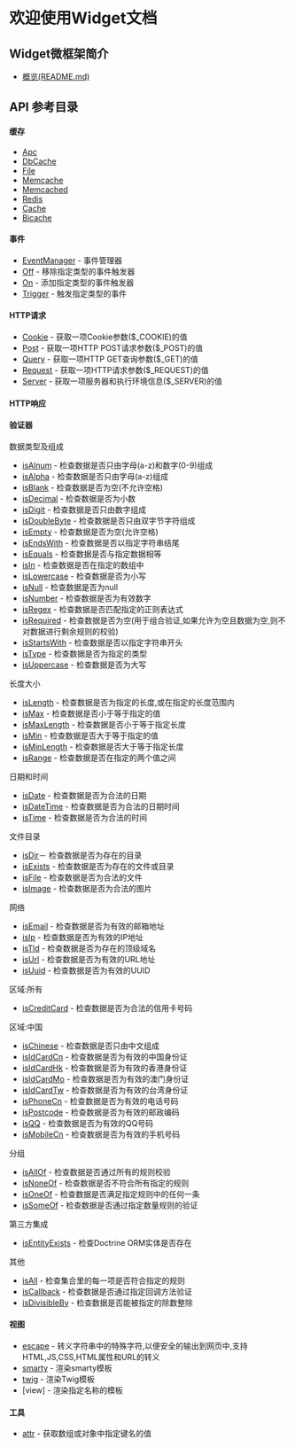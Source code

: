 欢迎使用Widget文档
==================

Widget微框架简介
---------------
* [概览(README.md)](../../README.md)

API 参考目录
------------

#### 缓存
* [Apc](api/apc.md)
* [DbCache](api/dbCache.md)
* [File](api/file.md)
* [Memcache](api/memcache.md)
* [Memcached](api/memcached.md)
* [Redis](api/redis.md)
* [Cache](api/cache.md) 
* [Bicache](api/bicache.md)

#### 事件
* [EventManager](api/eventManager.md) - 事件管理器
* [Off](api/off.md) - 移除指定类型的事件触发器
* [On](api/on.md) - 添加指定类型的事件触发器
* [Trigger](api/trigger.md) - 触发指定类型的事件

#### HTTP请求
* [Cookie](api/cookie.md) - 获取一项Cookie参数($_COOKIE)的值
* [Post](api/post.md)  - 获取一项HTTP POST请求参数($_POST)的值
* [Query](api/query.md) - 获取一项HTTP GET查询参数($_GET)的值
* [Request](api/request.md) - 获取一项HTTP请求参数($_REQUEST)的值
* [Server](api/server.md) - 获取一项服务器和执行环境信息($_SERVER)的值

#### HTTP响应

#### 验证器
数据类型及组成
* [isAlnum](api/isAlnum.md) - 检查数据是否只由字母(a-z)和数字(0-9)组成
* [isAlpha](api/isAlpha.md) - 检查数据是否只由字母(a-z)组成
* [isBlank](api/isBlank.md) - 检查数据是否为空(不允许空格)
* [isDecimal](api/isDecimal.md) - 检查数据是否为小数
* [isDigit](api/isDigit.md) - 检查数据是否只由数字组成
* [isDoubleByte](api/isDoubleByte.md) - 检查数据是否只由双字节字符组成
* [isEmpty](api/isEmpty.md) - 检查数据是否为空(允许空格)
* [isEndsWith](api/isEndsWith.md) - 检查数据是否以指定字符串结尾
* [isEquals](api/isEquals.md) - 检查数据是否与指定数据相等
* [isIn](api/isIn.md) - 检查数据是否在指定的数组中
* [isLowercase](api/isLowercase.md) - 检查数据是否为小写
* [isNull](api/isNull.md) - 检查数据是否为null
* [isNumber](api/isNumber.md) - 检查数据是否为有效数字
* [isRegex](api/isRegex.md) - 检查数据是否匹配指定的正则表达式
* [isRequired](api/isRequired.md) - 检查数据是否为空(用于组合验证,如果允许为空且数据为空,则不对数据进行剩余规则的校验)
* [isStartsWith](api/isStartsWith.md) - 检查数据是否以指定字符串开头
* [isType](api/isType.md) - 检查数据是否为指定的类型
* [isUppercase](api/isUppercase.md) - 检查数据是否为大写

长度大小
* [isLength](api/isLength.md) - 检查数据是否为指定的长度,或在指定的长度范围内
* [isMax](api/isMax.md) - 检查数据是否小于等于指定的值
* [isMaxLength](api/isMaxlength.md) - 检查数据是否小于等于指定长度
* [isMin](api/isMin.md) - 检查数据是否大于等于指定的值
* [isMinLength](api/isMinlength.md) - 检查数据是否大于等于指定长度
* [isRange](api/isRange.md) - 检查数据是否在指定的两个值之间

日期和时间
* [isDate](api/isdate.md) - 检查数据是否为合法的日期
* [isDateTime](api/isdatetime.md) - 检查数据是否为合法的日期时间
* [isTime](api/istime) - 检查数据是否为合法的时间

文件目录
* [isDir](api/isDir.md)－ 检查数据是否为存在的目录
* [isExists](api/isExists.md) - 检查数据是否为存在的文件或目录
* [isFile](api/isFile.md) - 检查数据是否为合法的文件
* [isImage](api/isImage.md) - 检查数据是否为合法的图片

网络
* [isEmail](api/isEmail.md) - 检查数据是否为有效的邮箱地址
* [isIp](api/isIp.md) - 检查数据是否为有效的IP地址
* [isTld](api/isTld.md) - 检查数据是否为存在的顶级域名
* [isUrl](api/isUrl.md) - 检查数据是否为有效的URL地址
* [isUuid](api/isUuid.md) - 检查数据是否为有效的UUID

区域:所有
* [isCreditCard](api/isCreditcard.md) - 检查数据是否为合法的信用卡号码

区域:中国
* [isChinese](api/isChinese.md) - 检查数据是否只由中文组成
* [isIdCardCn](api/isIdCardCn.md) - 检查数据是否为有效的中国身份证
* [isIdCardHk](api/isIdCardHk.md) - 检查数据是否为有效的香港身份证
* [isIdCardMo](api/isIdCardMo.md) - 检查数据是否为有效的澳门身份证
* [isIdCardTw](api/isIdCardTw.md) - 检查数据是否为有效的台湾身份证
* [isPhoneCn](api/isPhoneCn.md) - 检查数据是否为有效的电话号码
* [isPostcode](api/isPostcode.md) - 检查数据是否为有效的邮政编码
* [isQQ](api/isQQ.md) - 检查数据是否为有效的QQ号码
* [isMobileCn](api/isMobileCn.md) - 检查数据是否为有效的手机号码

分组
* [isAllOf](api/isAllof.md) - 检查数据是否通过所有的规则校验
* [isNoneOf](api/isNoneof.md) - 检查数据是否不符合所有指定的规则
* [isOneOf](api/isOneof.md) - 检查数据是否满足指定规则中的任何一条
* [isSomeOf](api/isSomeof.md) - 检查数据是否通过指定数量规则的验证

第三方集成
* [isEntityExists](api/isEntityExists.md) - 检查Doctrine ORM实体是否存在

其他
* [isAll](api/isAll.md) - 检查集合里的每一项是否符合指定的规则
* [isCallback](api/isCallback.md) - 检查数据是否通过指定回调方法验证
* [isDivisibleBy](api/isDivisibleby.md) - 检查数据是否能被指定的除数整除

#### 视图
* [escape](api/escape.md) - 转义字符串中的特殊字符,以便安全的输出到网页中,支持HTML,JS,CSS,HTML属性和URL的转义
* [smarty](api/smarty.md) - 渲染smarty模板
* [twig](api/twig.md) - 渲染Twig模板
* [view] - 渲染指定名称的模板

#### 工具
* [attr](api/attr.md) - 获取数组或对象中指定键名的值
